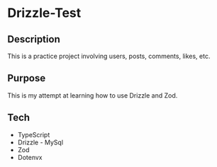 # Drizzle-Test

## Description
This is a practice project involving users, posts, comments, likes, etc.

## Purpose
This is my attempt at learning how to use Drizzle and Zod.

## Tech
- TypeScript
- Drizzle - MySql
- Zod
- Dotenvx